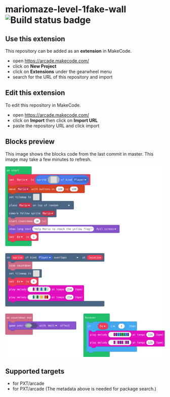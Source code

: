 # mariomaze-level-1fake-wall ![Build status badge](https://github.com/gengar9nn/mariomaze-level-1fake-wall/workflows/MakeCode/badge.svg)



## Use this extension

This repository can be added as an **extension** in MakeCode.

* open https://arcade.makecode.com/
* click on **New Project**
* click on **Extensions** under the gearwheel menu
* search for the URL of this repository and import

## Edit this extension

To edit this repository in MakeCode.

* open https://arcade.makecode.com/
* click on **Import** then click on **Import URL**
* paste the repository URL and click import

## Blocks preview

This image shows the blocks code from the last commit in master.
This image may take a few minutes to refresh.

![A rendered view of the blocks](https://github.com/gengar9nn/mariomaze-level-1fake-wall/raw/master/.makecode/blocks.png)

## Supported targets

* for PXT/arcade
* for PXT/arcade
(The metadata above is needed for package search.)

